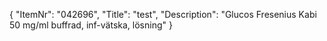 {
  "ItemNr": "042696",
  "Title": "test",
  "Description": "Glucos Fresenius Kabi 50 mg/ml buffrad, inf-vätska, lösning"
}